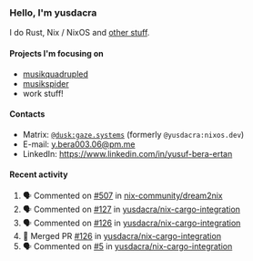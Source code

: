 ### Hello, I'm yusdacra

I do Rust, Nix / NixOS and [other stuff](https://gaze.systems/).

#### Projects I'm focusing on

- [musikquadrupled](https://github.com/yusdacra/musikquadrupled)
- [musikspider](https://github.com/yusdacra/musikspider)
- work stuff!

#### Contacts

- Matrix: [`@dusk:gaze.systems`](https://matrix.to/#/@dusk:gaze.systems) (formerly `@yusdacra:nixos.dev`)
- E-mail: y.bera003.06@pm.me
- LinkedIn: https://www.linkedin.com/in/yusuf-bera-ertan

#### Recent activity

<!--START_SECTION:activity-->
1. 🗣 Commented on [#507](https://github.com/nix-community/dream2nix/issues/507#issuecomment-1655205804) in [nix-community/dream2nix](https://github.com/nix-community/dream2nix)
2. 🗣 Commented on [#127](https://github.com/yusdacra/nix-cargo-integration/issues/127#issuecomment-1653326955) in [yusdacra/nix-cargo-integration](https://github.com/yusdacra/nix-cargo-integration)
3. 🗣 Commented on [#126](https://github.com/yusdacra/nix-cargo-integration/pull/126#issuecomment-1616018321) in [yusdacra/nix-cargo-integration](https://github.com/yusdacra/nix-cargo-integration)
4. 🎉 Merged PR [#126](https://github.com/yusdacra/nix-cargo-integration/pull/126) in [yusdacra/nix-cargo-integration](https://github.com/yusdacra/nix-cargo-integration)
5. 🗣 Commented on [#5](https://github.com/yusdacra/nix-cargo-integration/issues/5) in [yusdacra/nix-cargo-integration](https://github.com/yusdacra/nix-cargo-integration)
<!--END_SECTION:activity-->

